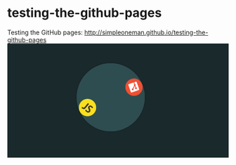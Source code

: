# testing-the-github-pages
Testing the GitHub pages: http://simpleoneman.github.io/testing-the-github-pages
<img src="Screenshot.png"/>
